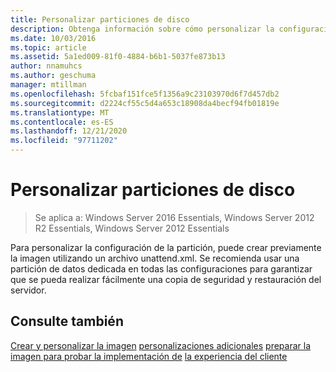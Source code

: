 ```yaml
---
title: Personalizar particiones de disco
description: Obtenga información sobre cómo personalizar la configuración de la partición de disco mediante la creación previa de la imagen mediante un archivo de unattend.xml.
ms.date: 10/03/2016
ms.topic: article
ms.assetid: 5a1ed009-81f0-4884-b6b1-5037fe873b13
author: nnamuhcs
ms.author: geschuma
manager: mtillman
ms.openlocfilehash: 5fcbaf151fce5f1356a9c23103970d6f7d457db2
ms.sourcegitcommit: d2224cf55c5d4a653c18908da4becf94fb01819e
ms.translationtype: MT
ms.contentlocale: es-ES
ms.lasthandoff: 12/21/2020
ms.locfileid: "97711202"
---
```

# <a name="customize-disk-partitions"></a>Personalizar particiones de disco

>Se aplica a: Windows Server 2016 Essentials, Windows Server 2012 R2 Essentials, Windows Server 2012 Essentials

Para personalizar la configuración de la partición, puede crear previamente la imagen utilizando un archivo unattend.xml. Se recomienda usar una partición de datos dedicada en todas las configuraciones para garantizar que se pueda realizar fácilmente una copia de seguridad y restauración del servidor.

## <a name="see-also"></a>Consulte también
 [Crear y personalizar la imagen](Creating-and-Customizing-the-Image.md) [personalizaciones adicionales](Additional-Customizations.md) [preparar la imagen para probar la implementación de](Preparing-the-Image-for-Deployment.md) [la experiencia del cliente](Testing-the-Customer-Experience.md)
